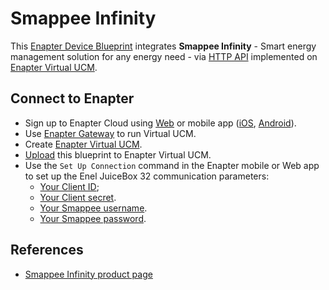 # Smappee Infinity

This [Enapter Device Blueprint](https://go.enapter.com/marketplace-readme) integrates **Smappee Infinity** - Smart energy management solution for any energy need - via [HTTP API](https://go.enapter.com/developers-enapter-http) implemented on [Enapter Virtual UCM](https://go.enapter.com/handbook-vucm).

## Connect to Enapter

- Sign up to Enapter Cloud using [Web](https://cloud.enapter.com/) or mobile app ([iOS](https://apps.apple.com/app/id1388329910), [Android](https://play.google.com/store/apps/details?id=com.enapter&hl=en)).
- Use [Enapter Gateway](https://go.enapter.com/handbook-gateway-setup) to run Virtual UCM.
- Create [Enapter Virtual UCM](https://go.enapter.com/handbook-vucm).
- [Upload](https://go.enapter.com/developers-upload-blueprint) this blueprint to Enapter Virtual UCM.
- Use the `Set Up Connection` command in the Enapter mobile or Web app to set up the Enel JuiceBox 32 communication parameters:
  - [Your Client ID](https://go.enapter.com/smappee-devapi-docs);
  - [Your Client secret](https://go.enapter.com/smappee-devapi-docs).
  - [Your Smappee username](https://go.enapter.com/smappee-devapi-docs).
  - [Your Smappee password](https://go.enapter.com/smappee-devapi-docs).

## References

- [Smappee Infinity product page](https://go.enapter.com/smappee-infinity-product)
